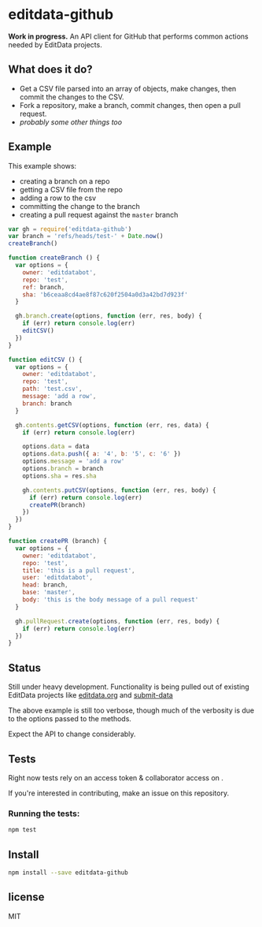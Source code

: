 # editdata-github

**Work in progress.** An API client for GitHub that performs common actions needed by EditData projects.

## What does it do?
- Get a CSV file parsed into an array of objects, make changes, then commit the changes to the CSV.
- Fork a repository, make a branch, commit changes, then open a pull request.
- _probably some other things too_

## Example

This example shows:

- creating a branch on a repo
- getting a CSV file from the repo
- adding a row to the csv
- committing the change to the branch
- creating a pull request against the `master` branch

```js
var gh = require('editdata-github')
var branch = 'refs/heads/test-' + Date.now()
createBranch()

function createBranch () {
  var options = {
    owner: 'editdatabot',
    repo: 'test',
    ref: branch,
    sha: 'b6ceaa8cd4ae8f87c620f2504a0d3a42bd7d923f'
  }

  gh.branch.create(options, function (err, res, body) {
    if (err) return console.log(err)
    editCSV()
  })
}

function editCSV () {
  var options = {
    owner: 'editdatabot',
    repo: 'test',
    path: 'test.csv',
    message: 'add a row',
    branch: branch
  }

  gh.contents.getCSV(options, function (err, res, data) {
    if (err) return console.log(err)

    options.data = data
    options.data.push({ a: '4', b: '5', c: '6' })
    options.message = 'add a row'
    options.branch = branch
    options.sha = res.sha

    gh.contents.putCSV(options, function (err, res, body) {
      if (err) return console.log(err)
      createPR(branch)
    })
  })
}

function createPR (branch) {
  var options = {
    owner: 'editdatabot',
    repo: 'test',
    title: 'this is a pull request',
    user: 'editdatabot',
    head: branch,
    base: 'master',
    body: 'this is the body message of a pull request'
  }

  gh.pullRequest.create(options, function (err, res, body) {
    if (err) return console.log(err)
  })
}
```

## Status
Still under heavy development. Functionality is being pulled out of existing EditData projects like [editdata.org](http://github.com/editdata/editdata.org) and [submit-data](http://github.com/editdata/submit-data)

The above example is still too verbose, though much of the verbosity is due to the options passed to the methods.

Expect the API to change considerably.

## Tests
Right now tests rely on an access token & collaborator access on []().

If you're interested in contributing, make an issue on this repository.

### Running the tests:

```bash
npm test
```

## Install

```bash
npm install --save editdata-github
```

## license
MIT
